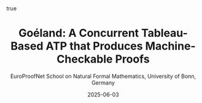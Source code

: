 ---
title: "Goéland: A Concurrent Tableau-Based ATP that Produces Machine-Checkable Proofs"
subtitle: EuroProofNet School on Natural Formal Mathematics, University of Bonn, Germany
author:
date: 2025-06-03
categories: [talks]
math: true
mermaid: true
attachment: Bonn_SS.pdf
---